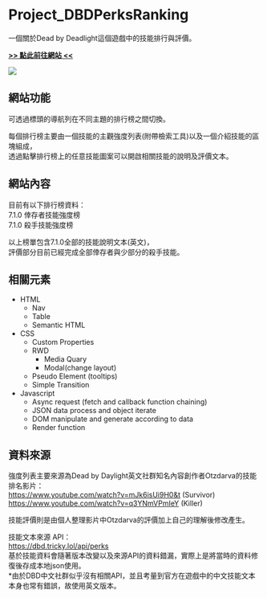 # Project_DBDPerksRanking
一個關於Dead by Deadlight這個遊戲中的技能排行與評價。

[**>> 點此前往網站 <<**](https://calaser.github.io/Project_DBDPerksRanking/)

<img src="https://imgur.com/SQi2D4S.png">

## 網站功能
可透過標頭的導航列在不同主題的排行榜之間切換。

每個排行榜主要由一個技能的主觀強度列表(附帶檢索工具)以及一個介紹技能的區塊組成，<br />
透過點擊排行榜上的任意技能圖案可以開啟相關技能的說明及評價文本。

## 網站內容
目前有以下排行榜資料：<br />
7.1.0 倖存者技能強度榜<br />
7.1.0 殺手技能強度榜<br />

以上榜單包含7.1.0全部的技能說明文本(英文)，<br />
評價部分目前已經完成全部倖存者與少部分的殺手技能。

## 相關元素
+ HTML
  - Nav
  - Table
  - Semantic HTML
+ CSS
  - Custom Properties
  - RWD
    * Media Quary
    * Modal(change layout)
  - Pseudo Element (tooltips)
  - Simple Transition
+ Javascript
  - Async request (fetch and callback function chaining)
  - JSON data process and object iterate
  - DOM manipulate and generate according to data
  - Render function

## 資料來源
強度列表主要來源為Dead by Daylight英文社群知名內容創作者Otzdarva的技能排名影片：<br />
https://www.youtube.com/watch?v=mJk6isUi9H0&t (Survivor)<br />
https://www.youtube.com/watch?v=q3YNmVPmIeY (Killer)

技能評價則是由個人整理影片中Otzdarva的評價加上自己的理解後修改產生。<br />

技能文本來源 API：<br />
https://dbd.tricky.lol/api/perks<br />
基於技能資料會隨著版本改變以及來源API的資料錯漏，實際上是將當時的資料修復後存成本地json使用。<br />
*由於DBD中文社群似乎沒有相關API，並且考量到官方在遊戲中的中文技能文本本身也常有錯誤，故使用英文版本。
